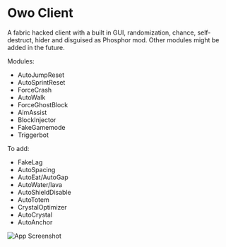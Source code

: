 # Owo Client

A fabric hacked client with a built in GUI, randomization, chance, self-destruct, hider and disguised as Phosphor mod. Other modules might be added in the future.

Modules:
- AutoJumpReset
- AutoSprintReset
- ForceCrash
- AutoWalk
- ForceGhostBlock
- AimAssist
- BlockInjector
- FakeGamemode
- Triggerbot
  
To add:
- FakeLag
- AutoSpacing
- AutoEat/AutoGap
- AutoWater/lava
- AutoShieldDisable
- AutoTotem
- CrystalOptimizer
- AutoCrystal
- AutoAnchor

![App Screenshot](https://media.discordapp.net/attachments/1078510402377359380/1127419310760001607/image.png?width=444&height=671)

